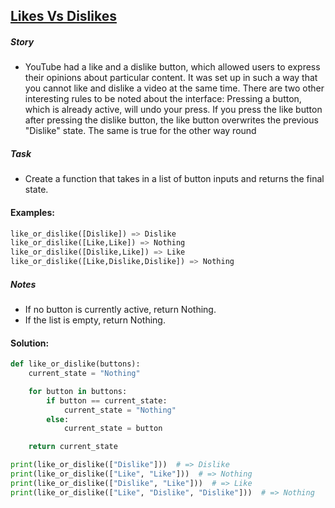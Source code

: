 ## [Likes Vs Dislikes](https://www.codewars.com/kata/62ad72443809a4006998218a/train/javascript)

##### Story

- YouTube had a like and a dislike button, which allowed users to express their opinions about particular content. It was set up in such a way that you cannot like and dislike a video at the same time. There are two other interesting rules to be noted about the interface: Pressing a button, which is already active, will undo your press. If you press the like button after pressing the dislike button, the like button overwrites the previous "Dislike" state. The same is true for the other way round

##### Task

- Create a function that takes in a list of button inputs and returns the final state.

#### Examples:

```python
like_or_dislike([Dislike]) => Dislike
like_or_dislike([Like,Like]) => Nothing
like_or_dislike([Dislike,Like]) => Like
like_or_dislike([Like,Dislike,Dislike]) => Nothing
```

##### Notes

- If no button is currently active, return Nothing.
- If the list is empty, return Nothing.

#### Solution:

```python
def like_or_dislike(buttons):
    current_state = "Nothing"

    for button in buttons:
        if button == current_state:
            current_state = "Nothing"
        else:
            current_state = button

    return current_state

print(like_or_dislike(["Dislike"]))  # => Dislike
print(like_or_dislike(["Like", "Like"]))  # => Nothing
print(like_or_dislike(["Dislike", "Like"]))  # => Like
print(like_or_dislike(["Like", "Dislike", "Dislike"]))  # => Nothing
```